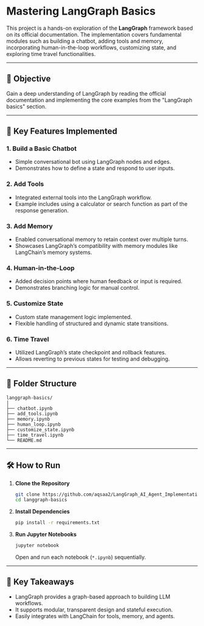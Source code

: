 # Mastering LangGraph Basics

This project is a hands-on exploration of the **LangGraph** framework based on its official documentation. The implementation covers fundamental modules such as building a chatbot, adding tools and memory, incorporating human-in-the-loop workflows, customizing state, and exploring time travel functionalities.

---

## 📌 Objective

Gain a deep understanding of LangGraph by reading the official documentation and implementing the core examples from the "LangGraph basics" section.

---

## 🚀 Key Features Implemented

### 1. **Build a Basic Chatbot**
- Simple conversational bot using LangGraph nodes and edges.
- Demonstrates how to define a state and respond to user inputs.

### 2. **Add Tools**
- Integrated external tools into the LangGraph workflow.
- Example includes using a calculator or search function as part of the response generation.

### 3. **Add Memory**
- Enabled conversational memory to retain context over multiple turns.
- Showcases LangGraph’s compatibility with memory modules like LangChain’s memory systems.

### 4. **Human-in-the-Loop**
- Added decision points where human feedback or input is required.
- Demonstrates branching logic for manual control.

### 5. **Customize State**
- Custom state management logic implemented.
- Flexible handling of structured and dynamic state transitions.

### 6. **Time Travel**
- Utilized LangGraph’s state checkpoint and rollback features.
- Allows reverting to previous states for testing and debugging.

---

## 📁 Folder Structure

```
langgraph-basics/
│
├── chatbot.ipynb
├── add_tools.ipynb
├── memory.ipynb
├── human_loop.ipynb
├── customize_state.ipynb
├── time_travel.ipynb
└── README.md
```

---

## 🛠️ How to Run

1. **Clone the Repository**
   ```bash
   git clone https://github.com/aqsaa2/LangGraph_AI_Agent_Implementations.git
   cd langgraph-basics
   ```

2. **Install Dependencies**
   ```bash
   pip install -r requirements.txt
   ```

3. **Run Jupyter Notebooks**
   ```bash
   jupyter notebook
   ```
   Open and run each notebook (`*.ipynb`) sequentially.

---

## 🧠 Key Takeaways

- LangGraph provides a graph-based approach to building LLM workflows.
- It supports modular, transparent design and stateful execution.
- Easily integrates with LangChain for tools, memory, and agents.


